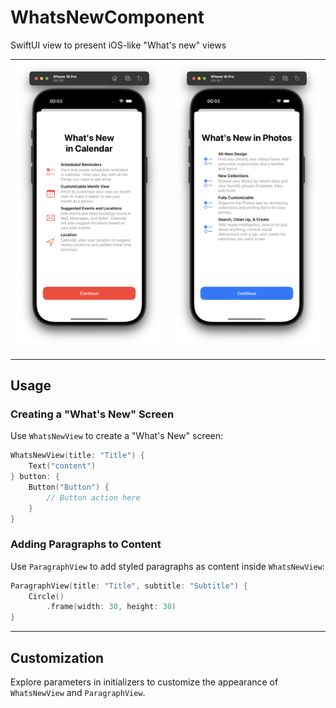 # WhatsNewComponent

SwiftUI view to present iOS-like "What's new" views

| ![Example 1](Documentation/Images/example1.png) | ![Example 2](Documentation/Images/example2.png) |
| ---------------------------------------- | ---------------------------------------- |

---

## Usage

### Creating a "What's New" Screen

Use `WhatsNewView` to create a "What's New" screen:

```swift
WhatsNewView(title: "Title") { 
    Text("content")
} button: { 
    Button("Button") {
        // Button action here
    }
}
```

### Adding Paragraphs to Content

Use `ParagraphView` to add styled paragraphs as content inside `WhatsNewView`:

```swift
ParagraphView(title: "Title", subtitle: "Subtitle") { 
    Circle()
        .frame(width: 30, height: 30)
}
```

---

## Customization

Explore parameters in initializers to customize the appearance of `WhatsNewView` and `ParagraphView`.
